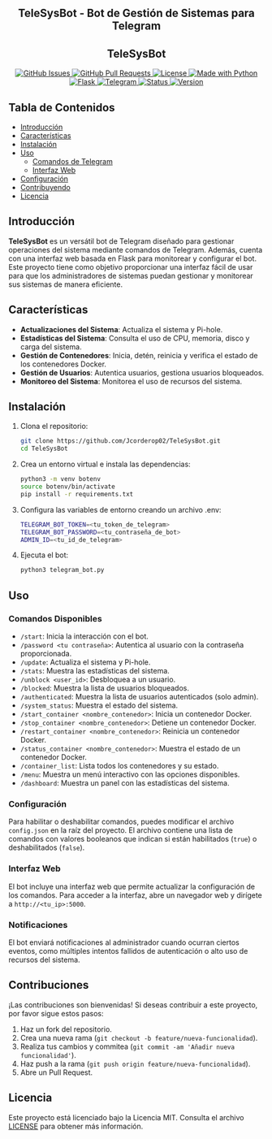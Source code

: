 <h2 align="center">TeleSysBot - Bot de Gestión de Sistemas para Telegram</h2>

<h2 align="center">TeleSysBot</h2>

<p align="center">
  <a href="https://github.com/Jcorderop02/TeleSysBot/issues">
    <img alt="GitHub Issues" src="https://img.shields.io/github/issues/Jcorderop02/TeleSysBot?style=for-the-badge" />
  </a>
  <a href="https://github.com/Jcorderop02/TeleSysBot/pulls">
    <img alt="GitHub Pull Requests" src="https://img.shields.io/github/issues-pr/Jcorderop02/TeleSysBot?style=for-the-badge" />
  </a>
  <a href="https://github.com/Jcorderop02/TeleSysBot/blob/main/LICENSE">
    <img alt="License" src="https://img.shields.io/github/license/Jcorderop02/TeleSysBot?style=for-the-badge" />
  </a>
  <a href="https://www.python.org/">
    <img alt="Made with Python" src="https://img.shields.io/badge/Made%20with-Python-blue?style=for-the-badge" />
  </a>
  <a href="https://flask.palletsprojects.com/">
    <img alt="Flask" src="https://img.shields.io/badge/Flask-3.0.3-green?style=for-the-badge" />
  </a>
  <a href="https://core.telegram.org/bots">
    <img alt="Telegram" src="https://img.shields.io/badge/Telegram-Bot-blue?style=for-the-badge" />
  </a>
  <a href="#">
    <img alt="Status" src="https://img.shields.io/badge/status-active-success.svg?style=for-the-badge" />
  </a>
  <a href="#">
    <img alt="Version" src="https://img.shields.io/badge/version-1.0.0-orange?style=for-the-badge" />
  </a>
</p>

## Tabla de Contenidos

- [Introducción](#introducción)
- [Características](#características)
- [Instalación](#instalación)
- [Uso](#uso)
  - [Comandos de Telegram](#comandos-de-telegram)
  - [Interfaz Web](#interfaz-web)
- [Configuración](#configuración)
- [Contribuyendo](#contribuyendo)
- [Licencia](#licencia)

## Introducción

**TeleSysBot** es un versátil bot de Telegram diseñado para gestionar operaciones del sistema mediante comandos de Telegram. Además, cuenta con una interfaz web basada en Flask para monitorear y configurar el bot. Este proyecto tiene como objetivo proporcionar una interfaz fácil de usar para que los administradores de sistemas puedan gestionar y monitorear sus sistemas de manera eficiente.

## Características

- **Actualizaciones del Sistema**: Actualiza el sistema y Pi-hole.
- **Estadísticas del Sistema**: Consulta el uso de CPU, memoria, disco y carga del sistema.
- **Gestión de Contenedores**: Inicia, detén, reinicia y verifica el estado de los contenedores Docker.
- **Gestión de Usuarios**: Autentica usuarios, gestiona usuarios bloqueados.
- **Monitoreo del Sistema**: Monitorea el uso de recursos del sistema.

## Instalación

1. Clona el repositorio:
   ```bash
   git clone https://github.com/Jcorderop02/TeleSysBot.git
   cd TeleSysBot
2. Crea un entorno virtual e instala las dependencias:
   ```bash
   python3 -m venv botenv
   source botenv/bin/activate
   pip install -r requirements.txt
3. Configura las variables de entorno creando un archivo .env:
   ```bash
   TELEGRAM_BOT_TOKEN=<tu_token_de_telegram>
   TELEGRAM_BOT_PASSWORD=<tu_contraseña_de_bot>
   ADMIN_ID=<tu_id_de_telegram>
4. Ejecuta el bot:
   ```bash
   python3 telegram_bot.py
   
## Uso

### Comandos Disponibles

- `/start`: Inicia la interacción con el bot.
- `/password <tu contraseña>`: Autentica al usuario con la contraseña proporcionada.
- `/update`: Actualiza el sistema y Pi-hole.
- `/stats`: Muestra las estadísticas del sistema.
- `/unblock <user_id>`: Desbloquea a un usuario.
- `/blocked`: Muestra la lista de usuarios bloqueados.
- `/authenticated`: Muestra la lista de usuarios autenticados (solo admin).
- `/system_status`: Muestra el estado del sistema.
- `/start_container <nombre_contenedor>`: Inicia un contenedor Docker.
- `/stop_container <nombre_contenedor>`: Detiene un contenedor Docker.
- `/restart_container <nombre_contenedor>`: Reinicia un contenedor Docker.
- `/status_container <nombre_contenedor>`: Muestra el estado de un contenedor Docker.
- `/container_list`: Lista todos los contenedores y su estado.
- `/menu`: Muestra un menú interactivo con las opciones disponibles.
- `/dashboard`: Muestra un panel con las estadísticas del sistema.

### Configuración

Para habilitar o deshabilitar comandos, puedes modificar el archivo `config.json` en la raíz del proyecto. El archivo contiene una lista de comandos con valores booleanos que indican si están habilitados (`true`) o deshabilitados (`false`).

### Interfaz Web

El bot incluye una interfaz web que permite actualizar la configuración de los comandos. Para acceder a la interfaz, abre un navegador web y dirígete a `http://<tu_ip>:5000`.

### Notificaciones

El bot enviará notificaciones al administrador cuando ocurran ciertos eventos, como múltiples intentos fallidos de autenticación o alto uso de recursos del sistema.

## Contribuciones

¡Las contribuciones son bienvenidas! Si deseas contribuir a este proyecto, por favor sigue estos pasos:

1. Haz un fork del repositorio.
2. Crea una nueva rama (`git checkout -b feature/nueva-funcionalidad`).
3. Realiza tus cambios y commitea (`git commit -am 'Añadir nueva funcionalidad'`).
4. Haz push a la rama (`git push origin feature/nueva-funcionalidad`).
5. Abre un Pull Request.

## Licencia

Este proyecto está licenciado bajo la Licencia MIT. Consulta el archivo [LICENSE](LICENSE) para obtener más información.

